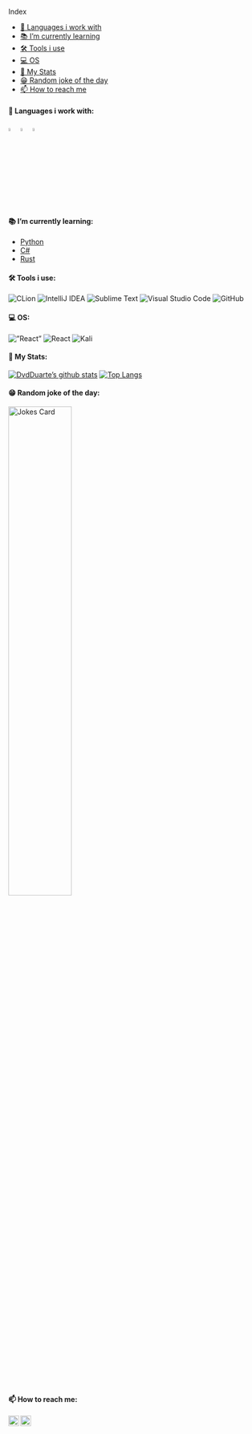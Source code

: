 <!-- ### Hi there 👋 -->


Index
- [📖 Languages i work with](https://github.com/DvdDuarte#-languages-i-work-with)
- [📚 I’m currently learning](https://github.com/DvdDuarte#-im-currently-learning)
- [🛠 Tools i use](https://github.com/DvdDuarte#-tools-i-use)
- [💻 OS](https://github.com/DvdDuarte#-os-systems)
- [💾 My Stats](https://github.com/DvdDuarte#-my-stats)
- [😁 Random joke of the day](https://github.com/DvdDuarte#-random-joke-of-the-day)
- [📫 How to reach me](https://github.com/DvdDuarte#-how-to-reach-me)

#### 📖 Languages i work with:
[<img src="https://user-images.githubusercontent.com/62104686/142400954-7afaf2dd-8895-4635-9891-064742925ff0.png" width=4% height=4% alt="haskell-icon">](https://www.haskell.org/documentation/) [<img src="https://user-images.githubusercontent.com/62104686/142401436-ef904c55-7d35-4d15-a5fc-6cb57cd5bfc7.png" width=4% height=4% alt="c-icon">](https://devdocs.io/c/) [<img src="https://user-images.githubusercontent.com/62104686/142401190-df78b2c6-2bfc-4ead-96bc-bd09951071fb.png"  width=4% height=4% alt="java-icon">](https://docs.oracle.com/en/java/javase/17/docs/api/index.html)

#### 📚 I’m currently learning:
- [Python](https://docs.python.org/3/)
- [C#](https://docs.microsoft.com/en-us/dotnet/csharp/)
- [Rust](https://www.rust-lang.org/learn)

#### 🛠 Tools i use:
![CLion](https://img.shields.io/badge/CLion-black?style=for-the-badge&logo=clion&logoColor=white)
![IntelliJ IDEA](https://img.shields.io/badge/IntelliJIDEA-000000.svg?style=for-the-badge&logo=intellij-idea&logoColor=white)
![Sublime Text](https://img.shields.io/badge/sublime_text-%23575757.svg?style=for-the-badge&logo=sublime-text&logoColor=important)
![Visual Studio Code](https://img.shields.io/badge/Visual%20Studio%20Code-0078d7.svg?style=for-the-badge&logo=visual-studio-code&logoColor=white)
![GitHub](https://img.shields.io/badge/github-%23121011.svg?style=for-the-badge&logo=github&logoColor=white)

#### 💻 OS:
<img alt=”React” src="https://img.shields.io/badge/Windows-0078D6?style=for-the-badge&logo=windows&logoColor=white"/> <img alt="React" src="https://img.shields.io/badge/Ubuntu-E95420?style=for-the-badge&logo=ubuntu&logoColor=white"/> ![Kali](https://img.shields.io/badge/Kali-268BEE?style=for-the-badge&logo=kalilinux&logoColor=white)

#### 💾 My Stats:
[![DvdDuarte’s github stats](https://github-readme-stats.vercel.app/api?username=DvdDuarte&count_private=true&theme=radical)](https://github.com/DvdDuarte)
[![Top Langs](https://github-readme-stats.vercel.app/api/top-langs/?username=DvdDuarte&layout=compact&theme=radical)](https://github.com/DvdDuarte)

#### 😁 Random joke of the day:
<img src="https://readme-jokes.vercel.app/api?theme=tokyonight" alt="Jokes Card" width=50% height=50%/>

#### 📫 How to reach me:
<a href="https://www.instagram.com/_dvd_duarte_/"><img align="left" src="https://raw.githubusercontent.com/yushi1007/yushi1007/main/images/instagram.svg" alt="Yu Shi | Instagram" width="21px"/></a>
<a href="https://www.linkedin.com/in/dvdduarte/"><img align="left" src="https://raw.githubusercontent.com/yushi1007/yushi1007/main/images/linkedin.svg" alt="Yu Shi | LinkedIn" width="21px"/></a>

<!--
![Steam](https://img.shields.io/badge/steam-%23000000.svg?style=for-the-badge&logo=steam&logoColor=white)(https://steamcommunity.com/id/sleimantuts)
![Epic Games](https://img.shields.io/badge/epicgames-%23313131.svg?style=for-the-badge&logo=epicgames&logoColor=white)
![Ubisoft](https://img.shields.io/badge/Ubisoft-%23F5F5F5.svg?style=for-the-badge&logo=Ubisoft&logoColor=black)
-->

<!--
**DvdDuarte/DvdDuarte** is a ✨ _special_ ✨ repository because its `README.md` (this file) appears on your GitHub profile.

Here are some ideas to get you started:

- 🔭 I’m currently working on ...
- 🌱 I’m currently learning ...
- 👯 I’m looking to collaborate on ...
- 🤔 I’m looking for help with ...
- 💬 Ask me about ...
- 📫 How to reach me: ...
- 😄 Pronouns: ...
- ⚡ Fun fact: ...
-->
